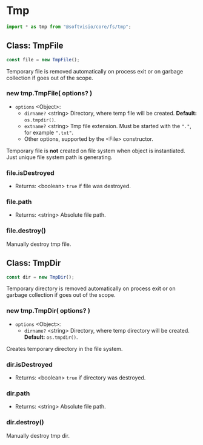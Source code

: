 # Tmp

```javascript
import * as tmp from "@softvisio/core/fs/tmp";
```

## Class: TmpFile

```javascript
const file = new TmpFile();
```

Temporary file is removed automatically on process exit or on garbage collection if goes out of the scope.

### new tmp.TmpFile( options? )

-   `options` <Object\>:
    -   `dirname?` <string\> Directory, where temp file will be created. **Default:** `os.tmpdir()`.
    -   `extname?` <string\> Tmp file extension. Must be started with the `"."`, for example `".txt"`.
    -   Other options, supported by the <File\> constructor.

Temporary file is **not** created on file system when object is instantiated. Just unique file system path is generating.

### file.isDestroyed

-   Returns: <boolean\> `true` if file was destroyed.

### file.path

-   Returns: <string\> Absolute file path.

### file.destroy()

Manually destroy tmp file.

## Class: TmpDir

```javascript
const dir = new TmpDir();
```

Temporary directory is removed automatically on process exit or on garbage collection if goes out of the scope.

### new tmp.TmpDir( options? )

-   `options` <Object\>:
    -   `dirname?` <string\> Directory, where temp directory will be created. **Default:** `os.tmpdir()`.

Creates temporary directory in the file system.

### dir.isDestroyed

-   Returns: <boolean\> `true` if directory was destroyed.

### dir.path

-   Returns: <string\> Absolute file path.

### dir.destroy()

Manually destroy tmp dir.
